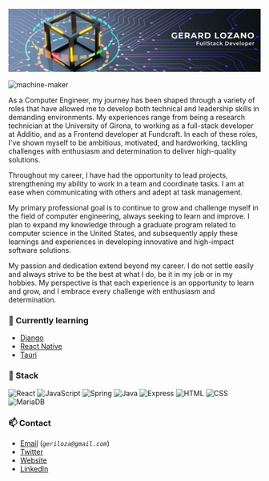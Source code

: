 ![Header](./Creative%20Director%20Header%20Banner.png)

<p align="left"> <img src="https://komarev.com/ghpvc/?username=gerex1408&label=Profile%20views&color=0e75b6&style=flat" alt="machine-maker" /> </p>
As a Computer Engineer, my journey has been shaped through a variety of roles that have allowed me to develop both technical and leadership skills in demanding environments. My experiences range from being a research technician at the University of Girona, to working as a full-stack developer at Additio, and as a Frontend developer at Fundcraft. In each of these roles, I've shown myself to be ambitious, motivated, and hardworking, tackling challenges with enthusiasm and determination to deliver high-quality solutions.

Throughout my career, I have had the opportunity to lead projects, strengthening my ability to work in a team and coordinate tasks. I am at ease when communicating with others and adept at task management.

My primary professional goal is to continue to grow and challenge myself in the field of computer engineering, always seeking to learn and improve. I plan to expand my knowledge through a graduate program related to computer science in the United States, and subsequently apply these learnings and experiences in developing innovative and high-impact software solutions.

My passion and dedication extend beyond my career. I do not settle easily and always strive to be the best at what I do, be it in my job or in my hobbies. My perspective is that each experience is an opportunity to learn and grow, and I embrace every challenge with enthusiasm and determination.
<br/>



### 📖 Currently learning
  - [Django](https://www.djangoproject.com/)
  - [React Native](https://reactnative.dev/)
  - [Tauri](https://tauri.studio/)


### 🍕 Stack
![React](https://img.shields.io/badge/React-000?style=for-the-badge&logo=react&logoColor=88dded)
![JavaScript](https://img.shields.io/badge/JavaScript-f0db4f?style=for-the-badge&logo=javascript&logoColor=black)
![Spring](https://img.shields.io/badge/spring-%236DB33F.svg?style=for-the-badge&logo=spring&logoColor=white)
![Java](https://img.shields.io/badge/java-%23ED8B00.svg?style=for-the-badge&logo=java&logoColor=white)
![Express](https://img.shields.io/badge/Express.js-fff?style=for-the-badge&logo=express&logoColor=black)
![HTML](https://img.shields.io/badge/HTML-e34c26?style=for-the-badge&logo=html5&logoColor=white)
![CSS](https://img.shields.io/badge/CSS-3c99dc?style=for-the-badge&logo=css3&logoColor=white)
![MariaDB](https://img.shields.io/badge/MariaDB-003545?style=for-the-badge&logo=mariadb&logoColor=white)


### 📫 Contact
  - [Email](mailto:geriloza@gmail.com) (_`geriloza@gmail.com`_)
  - [Twitter](https://twitter.com/GerardLozano9/)
  - [Website](https://gerardlozanotrias.com/)
  - [LinkedIn](https://linkedin.com/in/gerardlozanotrias/)
